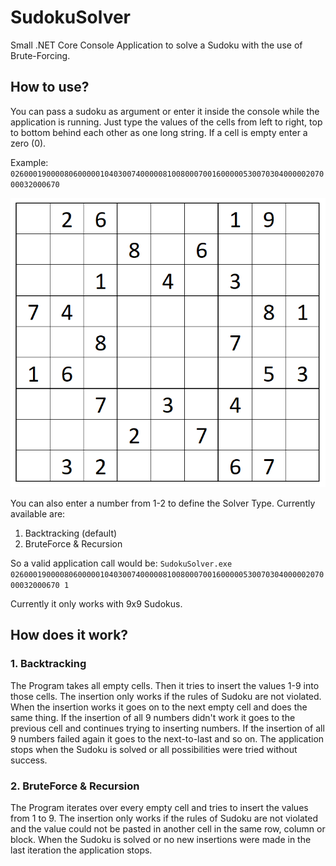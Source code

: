 # SudokuSolver

Small .NET Core Console Application to solve a Sudoku with the use of Brute-Forcing.

## How to use?

You can pass a sudoku as argument or enter it inside the console while the application is running.
Just type the values of the cells from left to right, top to bottom behind each other as one long string. If a cell is empty enter a zero (0).

Example:
`026000190000806000001040300740000081008000700160000053007030400000207000032000670`

![alt text](./example-sudoku.PNG "Example Sudoku")

You can also enter a number from 1-2 to define the Solver Type. Currently available are:

1. Backtracking (default)
2. BruteForce & Recursion

So a valid application call would be:
`SudokuSolver.exe 026000190000806000001040300740000081008000700160000053007030400000207000032000670 1`

Currently it only works with 9x9 Sudokus.

## How does it work?

### 1. Backtracking

The Program takes all empty cells. Then it tries to insert the values 1-9 into those cells. The insertion only works if the rules of Sudoku are not violated. When the insertion works it goes on to the next empty cell and does the same thing. If the insertion of all 9 numbers didn't work it goes to the previous cell and continues trying to inserting numbers. If the insertion of all 9 numbers failed again it goes to the next-to-last and so on. The application stops when the Sudoku is solved or all possibilities were tried without success.

### 2. BruteForce & Recursion

The Program iterates over every empty cell and tries to insert the values from 1 to 9. The insertion only works if the rules of Sudoku are not violated and the value could not be pasted in another cell in the same row, column or block.
When the Sudoku is solved or no new insertions were made in the last iteration the application stops.
